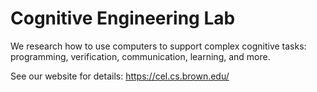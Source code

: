 # Cognitive Engineering Lab

We research how to use computers to support complex cognitive tasks: programming, verification, communication, learning, and more.

See our website for details: https://cel.cs.brown.edu/
